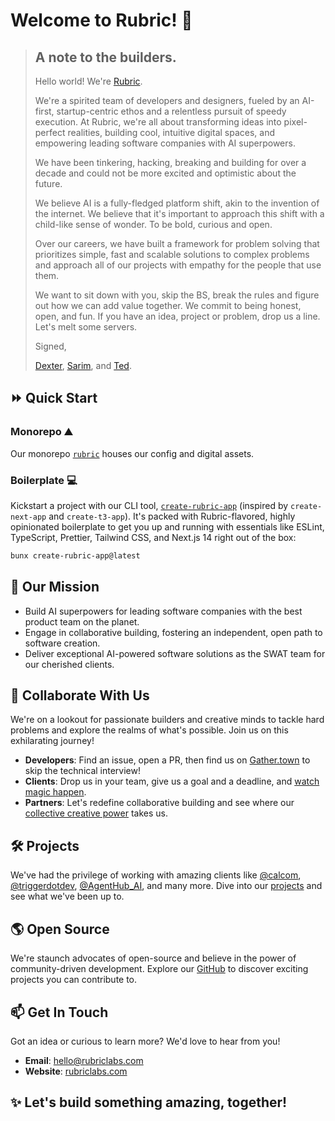 # Welcome to Rubric! 👋

> ## A note to the builders.
>
> Hello world! We're [Rubric](https://rubric.sh).
>
> We're a spirited team of developers and designers, fueled by an AI-first, startup-centric ethos and a relentless pursuit of speedy execution. At Rubric, we're all about transforming ideas into pixel-perfect realities, building cool, intuitive digital spaces, and empowering leading software companies with AI superpowers.
>
> We have been tinkering, hacking, breaking and building for over a decade and could not be more excited and optimistic about the future.
>
> We believe AI is a fully-fledged platform shift, akin to the invention of the internet. We believe that it's important to approach this shift with a child-like sense of wonder. To be bold, curious and open.
>
> Over our careers, we have built a framework for problem solving that prioritizes simple, fast and scalable solutions to complex problems and approach all of our projects with empathy for the people that use them.
>
> We want to sit down with you, skip the BS, break the rules and figure out how we can add value together. We commit to being honest, open, and fun. If you have an idea, project or problem, drop us a line. Let's melt some servers.
>
> Signed,
>
> [Dexter](https://github.com/dexterstorey), [Sarim](https://github.com/sarimrmalik), and [Ted](https://github.com/tedspare).

## :fast_forward: Quick Start

### Monorepo ⛰️
Our monorepo [`rubric`](https://github.com/RubricLab/rubric) houses our config and digital assets.

### Boilerplate :computer:
Kickstart a project with our CLI tool, [`create-rubric-app`](https://www.npmjs.com/package/create-rubric-app) (inspired by `create-next-app` and `create-t3-app`). It's packed with Rubric-flavored, highly opinionated boilerplate to get you up and running with essentials like ESLint, TypeScript, Prettier, Tailwind CSS, and Next.js 14 right out of the box:

```bash
bunx create-rubric-app@latest
```

## :dart: Our Mission

- Build AI superpowers for leading software companies with the best product team on the planet.
- Engage in collaborative building, fostering an independent, open path to software creation.
- Deliver exceptional AI-powered software solutions as the SWAT team for our cherished clients.

## :handshake: Collaborate With Us

We're on a lookout for passionate builders and creative minds to tackle hard problems and explore the realms of what's possible. Join us on this exhilarating journey!

- **Developers**: Find an issue, open a PR, then find us on [Gather.town](https://island.rubric.sh) to skip the technical interview!
- **Clients**: Drop us in your team, give us a goal and a deadline, and [watch magic happen](https://x.com/calcom/status/1713458460610765295).
- **Partners**: Let's redefine collaborative building and see where our [collective creative power](https://x.com/LangChainAI/status/1714714587864723458?s=20) takes us.

## :hammer_and_wrench: Projects

We've had the privilege of working with amazing clients like [@calcom](https://github.com/calcom/cal.com), [@triggerdotdev](https://github.com/triggerdotdev/trigger.dev), [@AgentHub_AI](https://agenthub.dev), and many more. Dive into our [projects](https://github.com/RubricLab?tab=repositories) and see what we've been up to.

## :earth_americas: Open Source

We're staunch advocates of open-source and believe in the power of community-driven development. Explore our [GitHub](https://github.com/RubricLab) to discover exciting projects you can contribute to.

## :mailbox: Get In Touch

Got an idea or curious to learn more? We'd love to hear from you!

- **Email**: [hello@rubriclabs.com](mailto:hello@rubriclabs.com)
- **Website**: [rubriclabs.com](https://rubriclabs.com)

## :sparkles: Let's build something amazing, together!

